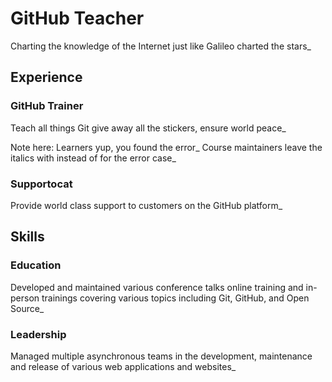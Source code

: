 # GitHub Teacher

Charting the knowledge of the Internet just like Galileo charted the stars_

## Experience

### GitHub Trainer

Teach all things Git give away all the stickers, ensure world peace_

 Note here: Learners yup, you found the error_
  Course maintainers leave the italics with instead of for the error case_

### Supportocat

Provide world class support to customers on the GitHub platform_

## Skills

### Education

Developed and maintained various conference talks online training and in-person trainings covering various topics including Git, GitHub, and Open Source_

### Leadership

Managed multiple asynchronous teams in the development, maintenance and release of various web applications and websites_
